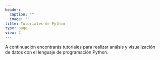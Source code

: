```yaml
---
header:
  caption: ""
  image: ""
title: Tutoriales de Python
type: page
view: 2
---
```


A continuación encontrarás tutoriales para realizar análsis y visualización de datos con el lenguaje de programación Python.